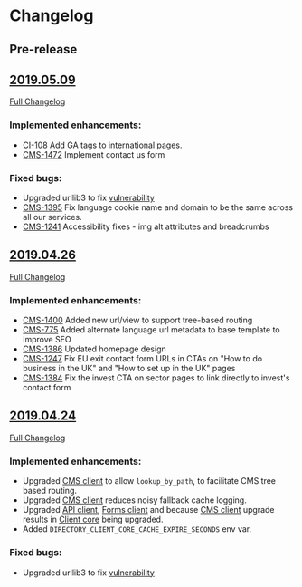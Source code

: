 # Changelog

## Pre-release


## [2019.05.09](https://github.com/uktrade/great-international-ui/releases/tag/2019.05.09)
[Full Changelog](https://github.com/uktrade/great-international-ui/compare/2019.04.26...2019.05.09)

### Implemented enhancements:

- [CI-108](https://uktrade.atlassian.net/browse/CI-108) Add GA tags to international pages.
- [CMS-1472](https://uktrade.atlassian.net/browse/CMS-1472) Implement contact us form

### Fixed bugs:

- Upgraded urllib3 to fix [vulnerability](https://nvd.nist.gov/vuln/detail/CVE-2019-11324)
- [CMS-1395](https://uktrade.atlassian.net/browse/CMS-1395) Fix language cookie name and domain to be the same across all our services.
- [CMS-1241](https://uktrade.atlassian.net/browse/CMS-1241) Accessibility fixes - img alt attributes and breadcrumbs

## [2019.04.26](https://github.com/uktrade/great-international-ui/releases/tag/2019.04.26)
[Full Changelog](https://github.com/uktrade/great-international-ui/compare/2019.04.24...2019.04.26)

### Implemented enhancements:

- [CMS-1400](https://uktrade.atlassian.net/browse/CMS-1400) Added new url/view to support tree-based routing
- [CMS-775](https://uktrade.atlassian.net/browse/CMS-775) Added alternate language url metadata to base template to improve SEO
- [CMS-1386](https://uktrade.atlassian.net/browse/CMS-1386) Updated homepage design
- [CMS-1247](https://uktrade.atlassian.net/browse/CMS-1247) Fix EU exit contact form URLs in CTAs on "How to do business in the UK" and "How to set up in the UK" pages
- [CMS-1384](https://uktrade.atlassian.net/browse/CMS-1384) Fix the invest CTA on sector pages to link directly to invest's contact form

## [2019.04.24](https://github.com/uktrade/great-international-ui/releases/tag/2019.04.24)
[Full Changelog](https://github.com/uktrade/great-international-ui/compare/2019.04.11...2019.04.24)

### Implemented enhancements:

- Upgraded [CMS client][directory-cms-client] to allow `lookup_by_path`, to facilitate CMS tree based routing.
- Upgraded [CMS client][directory-cms-client] reduces noisy fallback cache logging.
- Upgraded [API client][directory-api-client], [Forms client][directory-forms-api-client] and because [CMS client][directory-cms-client] upgrade results in [Client core][directory-client-core] being upgraded.
- Added `DIRECTORY_CLIENT_CORE_CACHE_EXPIRE_SECONDS` env var.

### Fixed bugs:

- Upgraded urllib3 to fix [vulnerability](https://nvd.nist.gov/vuln/detail/CVE-2019-11324)


[directory-api-client]: https://github.com/uktrade/directory-api-client
[directory-client-core]: https://github.com/uktrade/directory-client-core
[directory-cms-client]: https://github.com/uktrade/directory-cms-client
[directory-forms-api-client]: https://github.com/uktrade/directory-forms-api-client
[directory-components]: https://github.com/uktrade/directory-components
[directory-constants]: https://github.com/uktrade/directory-constants

